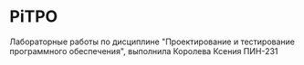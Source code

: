 # PiTPO
Лабораторные работы по дисциплине "Проектирование и тестирование программного обеспечения", выполнила Королева Ксения ПИН-231

